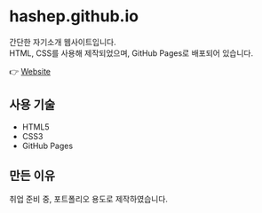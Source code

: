 # hashep.github.io

간단한 자기소개 웹사이트입니다.  
HTML, CSS를 사용해 제작되었으며,
GitHub Pages로 배포되어 있습니다.

👉 <a href="https://hashep.github.io/" target="_blank">Website</a>

## 사용 기술

- HTML5
- CSS3
- GitHub Pages

## 만든 이유

취업 준비 중, 포트폴리오 용도로 제작하였습니다.
